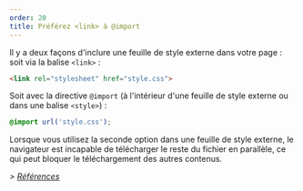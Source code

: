 ```yaml
---
order: 20
title: Préférez <link> à @import
---
```


Il y a deux façons d'inclure une feuille de style externe dans votre page : soit via la balise `<link>` :

```html
<link rel="stylesheet" href="style.css">
```

Soit avec la directive `@import` (à l'intérieur d'une feuille de style externe ou dans une balise `<style>`) :

```css
@import url('style.css');
```

Lorsque vous utilisez la seconde option dans une feuille de style externe, le navigateur est incapable de télécharger le reste du fichier en parallèle, ce qui peut bloquer le téléchargement des autres contenus.

*> [Références](https://github.com/zenorocha/browser-diet/wiki/References#prefer--over-import)*
